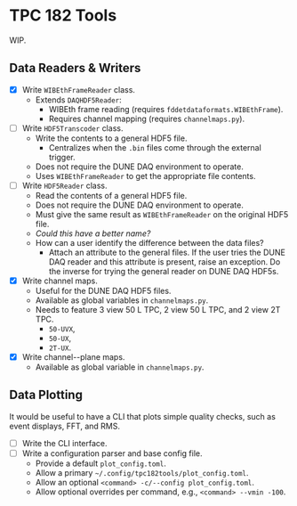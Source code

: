 # TPC 182 Tools
WIP.

## Data Readers & Writers
- [x] Write `WIBEthFrameReader` class.
  - Extends `DAQHDF5Reader`:
    - WIBEth frame reading (requires `fddetdataformats.WIBEthFrame`).
    - Requires channel mapping (requires `channelmaps.py`).
- [ ] Write `HDF5Transcoder` class.
  - Write the contents to a general HDF5 file.
    - Centralizes when the `.bin` files come through the external trigger.
  - Does not require the DUNE DAQ environment to operate.
  - Uses `WIBEthFrameReader` to get the appropriate file contents.
- [ ] Write `HDF5Reader` class.
  - Read the contents of a general HDF5 file.
  - Does not require the DUNE DAQ environment to operate.
  - Must give the same result as `WIBEthFrameReader` on the original HDF5 file.
  - _Could this have a better name?_
  - How can a user identify the difference between the data files?
    - Attach an attribute to the general files. If the user tries the DUNE DAQ reader and this attribute is present, raise an exception. Do the inverse for trying the general reader on DUNE DAQ HDF5s.
- [x] Write channel maps.
  - Useful for the DUNE DAQ HDF5 files.
  - Available as global variables in `channelmaps.py`.
  - Needs to feature 3 view 50 L TPC, 2 view 50 L TPC, and 2 view 2T TPC.
    - `50-UVX`,
    - `50-UX`,
    - `2T-UX`.
- [x] Write channel--plane maps.
  - Available as global variable in `channelmaps.py`.

## Data Plotting
It would be useful to have a CLI that plots simple quality checks, such as event displays, FFT, and RMS.
- [ ] Write the CLI interface.
- [ ] Write a configuration parser and base config file.
  - Provide a default `plot_config.toml`.
  - Allow a primary `~/.config/tpc182tools/plot_config.toml`.
  - Allow an optional `<command> -c/--config plot_config.toml`.
  - Allow optional overrides per command, e.g., `<command> --vmin -100`.
